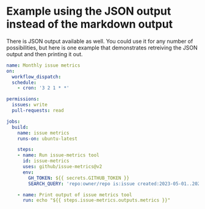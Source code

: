 # Example using the JSON output instead of the markdown output

There is JSON output available as well. You could use it for any number of possibilities, but here is one example that demonstrates retreiving the JSON output and then printing it out.

```yaml
name: Monthly issue metrics
on:
  workflow_dispatch:
  schedule:
    - cron: '3 2 1 * *'

permissions:
  issues: write
  pull-requests: read

jobs:
  build:
    name: issue metrics
    runs-on: ubuntu-latest

    steps:
    - name: Run issue-metrics tool
      id: issue-metrics
      uses: github/issue-metrics@v2
      env:
        GH_TOKEN: ${{ secrets.GITHUB_TOKEN }}
        SEARCH_QUERY: 'repo:owner/repo is:issue created:2023-05-01..2023-05-31 -reason:"not planned"'

    - name: Print output of issue metrics tool
      run: echo "${{ steps.issue-metrics.outputs.metrics }}"

```
